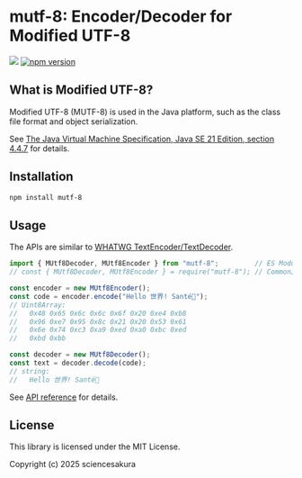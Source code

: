 # mutf-8: Encoder/Decoder for Modified UTF-8

![](https://github.com/sciencesakura/mutf-8/actions/workflows/check.yaml/badge.svg) [![npm version](https://badge.fury.io/js/mutf-8.svg)](https://badge.fury.io/js/mutf-8)

## What is Modified UTF-8?

Modified UTF-8 (MUTF-8) is used in the Java platform, such as the class file format and object serialization.

See [The Java Virtual Machine Specification, Java SE 21 Edition, section 4.4.7](https://docs.oracle.com/javase/specs/jvms/se21/html/jvms-4.html#jvms-4.4.7) for details.

## Installation

```sh
npm install mutf-8
```

## Usage

The APIs are similar to [WHATWG TextEncoder/TextDecoder](https://encoding.spec.whatwg.org/).

```javascript
import { MUtf8Decoder, MUtf8Encoder } from "mutf-8";         // ES Modules
// const { MUtf8Decoder, MUtf8Encoder } = require("mutf-8"); // CommonJS

const encoder = new MUtf8Encoder();
const code = encoder.encode("Hello 世界! Santé🍻");
// Uint8Array:
//   0x48 0x65 0x6c 0x6c 0x6f 0x20 0xe4 0xb8
//   0x96 0xe7 0x95 0x8c 0x21 0x20 0x53 0x61
//   0x6e 0x74 0xc3 0xa9 0xed 0xa0 0xbc 0xed
//   0xbd 0xbb

const decoder = new MUtf8Decoder();
const text = decoder.decode(code);
// string:
//   Hello 世界! Santé🍻
```

See [API reference](https://sciencesakura.github.io/mutf-8/) for details.

## License

This library is licensed under the MIT License.

Copyright (c) 2025 sciencesakura
